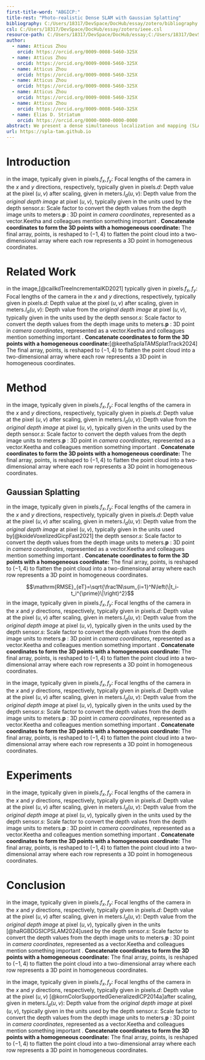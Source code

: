 ```yaml
---
first-title-word: "ABGICP:"
title-rest: "Photo-realistic Dense SLAM with Gaussian Splatting"
bibliography: C:/Users/18317/DevSpace/DocHub/essay/zotero/bibliography.bib
csl: C:/Users/18317/DevSpace/DocHub/essay/zotero/ieee.csl
resource-path: C:/Users/18317/DevSpace/DocHub/essay;C:/Users/18317/DevSpace/DocHub/assets;C:\Users\18317\DevSpace\DocHub\essay\template\arxiv
author:
  - name: Atticus Zhou
    orcid: https://orcid.org/0009-0008-5460-325X
  - name: Atticus Zhou
    orcid: https://orcid.org/0009-0008-5460-325X
  - name: Atticus Zhou
    orcid: https://orcid.org/0009-0008-5460-325X
  - name: Atticus Zhou
    orcid: https://orcid.org/0009-0008-5460-325X
  - name: Atticus Zhou
    orcid: https://orcid.org/0009-0008-5460-325X
  - name: Atticus Zhou
    orcid: https://orcid.org/0009-0008-5460-325X
  - name: Elias D. Striatum
    orcid: https://orcid.org/0000-0000-0000-0000
abstract: We present a dense simultaneous localization and mapping (SLAM) method that uses 3D Gaussians as a scene representation. Our approach enables interactive-time reconstruction and photo-realistic rendering from real-world single-camera RGBD videos. To this end, we propose a novel effective strategy for seeding new Gaussians for newly explored areas and their effective online optimization that is independent of the scene size and thus scalable to larger scenes. This is achieved by organizing the scene into sub-maps which are independently optimized and do not need to be kept in memory. We further accomplish frame-tomodel camera tracking by minimizing photometric and geometric losses between the input and rendered frames. The Gaussian representation allows for high-quality photo-realistic real-time rendering of real-world scenes. Evaluation on synthetic and real-world datasets demonstrates competitive or superior performance in mapping, tracking, and rendering compared to existing neural dense SLAM methods.
url: https://spla-tam.github.io
---
```

# Introduction

 in the image, typically given in pixels.$f_x, f_y$: Focal lengths of the camera in the $x$ and $y$ directions, respectively, typically given in pixels.$d$: Depth value at the pixel $(u, v)$ after scaling, given in meters.$I_d(u, v)$: Depth value from the *original depth image* at pixel $(u, v)$, typically given in the units used by the depth sensor.$s$: Scale factor to convert the depth values from the depth image units to meters.$\mathbf{p}$ : 3D point in *camera coordinates*, represented as a vector.Keetha and colleagues mention something important .
**Concatenate coordinates to form the 3D points with a homogeneous coordinate:**
The final array, points, is reshaped to $(-1, 4)$ to flatten the point cloud into a two-dimensional array where each row represents a 3D point in homogeneous coordinates.

# Related Work

 in the image,[@caiIkdTreeIncrementalKD2021] typically given in pixels.$f_x, f_y$: Focal lengths of the camera in the $x$ and $y$ directions, respectively, typically given in pixels.$d$: Depth value at the pixel $(u, v)$ after scaling, given in meters.$I_d(u, v)$: Depth value from the *original depth image* at pixel $(u, v)$, typically given in the units used by the depth sensor.$s$: Scale factor to convert the depth values from the depth image units to meters.$\mathbf{p}$ : 3D point in *camera coordinates*, represented as a vector.Keetha and colleagues mention something important .
**Concatenate coordinates to form the 3D points with a homogeneous coordinate:**[@keethaSplaTAMSplatTrack2024]
The final array, points, is reshaped to $(-1, 4)$ to flatten the point cloud into a two-dimensional array where each row represents a 3D point in homogeneous coordinates.

# Method

 in the image, typically given in pixels.$f_x, f_y$: Focal lengths of the camera in the $x$ and $y$ directions, respectively, typically given in pixels.$d$: Depth value at the pixel $(u, v)$ after scaling, given in meters.$I_d(u, v)$: Depth value from the *original depth image* at pixel $(u, v)$, typically given in the units used by the depth sensor.$s$: Scale factor to convert the depth values from the depth image units to meters.$\mathbf{p}$ : 3D point in *camera coordinates*, represented as a vector.Keetha and colleagues mention something important .
**Concatenate coordinates to form the 3D points with a homogeneous coordinate:**
The final array, points, is reshaped to $(-1, 4)$ to flatten the point cloud into a two-dimensional array where each row represents a 3D point in homogeneous coordinates.

## Gaussian Splatting


 in the image, typically given in pixels.$f_x, f_y$: Focal lengths of the camera in the $x$ and $y$ directions, respectively, typically given in pixels.$d$: Depth value at the pixel $(u, v)$ after scaling, given in meters.$I_d(u, v)$: Depth value from the *original depth image* at pixel $(u, v)$, typically given in the units used by[@koideVoxelizedGicpFast2021] the depth sensor.$s$: Scale factor to convert the depth values from the depth image units to meters.$\mathbf{p}$ : 3D point in *camera coordinates*, represented as a vector.Keetha and colleagues mention something important .
**Concatenate coordinates to form the 3D points with a homogeneous coordinate:**
The final array, points, is reshaped to $(-1, 4)$ to flatten the point cloud into a two-dimensional array where each row represents a 3D point in homogeneous coordinates.

$$\mathrm{RMSE}_{eT}=\sqrt{\frac1N\sum_{i=1}^N\left(\|t_i-t_i^{\prime}\|\right)^2}$$
 in the image, typically given in pixels.$f_x, f_y$: Focal lengths of the camera in the $x$ and $y$ directions, respectively, typically given in pixels.$d$: Depth value at the pixel $(u, v)$ after scaling, given in meters.$I_d(u, v)$: Depth value from the *original depth image* at pixel $(u, v)$, typically given in the units used by the depth sensor.$s$: Scale factor to convert the depth values from the depth image units to meters.$\mathbf{p}$ : 3D point in *camera coordinates*, represented as a vector.Keetha and colleagues mention something important .
**Concatenate coordinates to form the 3D points with a homogeneous coordinate:**
The final array, points, is reshaped to $(-1, 4)$ to flatten the point cloud into a two-dimensional array where each row represents a 3D point in homogeneous coordinates.


 in the image, typically given in pixels.$f_x, f_y$: Focal lengths of the camera in the $x$ and $y$ directions, respectively, typically given in pixels.$d$: Depth value at the pixel $(u, v)$ after scaling, given in meters.$I_d(u, v)$: Depth value from the *original depth image* at pixel $(u, v)$, typically given in the units used by the depth sensor.$s$: Scale factor to convert the depth values from the depth image units to meters.$\mathbf{p}$ : 3D point in *camera coordinates*, represented as a vector.Keetha and colleagues mention something important .
**Concatenate coordinates to form the 3D points with a homogeneous coordinate:**
The final array, points, is reshaped to $(-1, 4)$ to flatten the point cloud into a two-dimensional array where each row represents a 3D point in homogeneous coordinates.


# Experiments


 in the image, typically given in pixels.$f_x, f_y$: Focal lengths of the camera in the $x$ and $y$ directions, respectively, typically given in pixels.$d$: Depth value at the pixel $(u, v)$ after scaling, given in meters.$I_d(u, v)$: Depth value from the *original depth image* at pixel $(u, v)$, typically given in the units used by the depth sensor.$s$: Scale factor to convert the depth values from the depth image units to meters.$\mathbf{p}$ : 3D point in *camera coordinates*, represented as a vector.Keetha and colleagues mention something important .
**Concatenate coordinates to form the 3D points with a homogeneous coordinate:**
The final array, points, is reshaped to $(-1, 4)$ to flatten the point cloud into a two-dimensional array where each row represents a 3D point in homogeneous coordinates.

# Conclusion

 in the image, typically given in pixels.$f_x, f_y$: Focal lengths of the camera in the $x$ and $y$ directions, respectively, typically given in pixels.$d$: Depth value at the pixel $(u, v)$ after scaling, given in meters.$I_d(u, v)$: Depth value from the *original depth image* at pixel $(u, v)$, typically given in the units [@haRGBDGSICPSLAM2024]used by the depth sensor.$s$: Scale factor to convert the depth values from the depth image units to meters.$\mathbf{p}$ : 3D point in *camera coordinates*, represented as a vector.Keetha and colleagues mention something important .
**Concatenate coordinates to form the 3D points with a homogeneous coordinate:**
The final array, points, is reshaped to $(-1, 4)$ to flatten the point cloud into a two-dimensional array where each row represents a 3D point in homogeneous coordinates.

 in the image, typically given in pixels.$f_x, f_y$: Focal lengths of the camera in the $x$ and $y$ directions, respectively, typically given in pixels.$d$: Depth value at the pixel $(u, v)$ [@kornColorSupportedGeneralizedICP2014a]after scaling, given in meters.$I_d(u, v)$: Depth value from the *original depth image* at pixel $(u, v)$, typically given in the units used by the depth sensor.$s$: Scale factor to convert the depth values from the depth image units to meters.$\mathbf{p}$ : 3D point in *camera coordinates*, represented as a vector.Keetha and colleagues mention something important .
**Concatenate coordinates to form the 3D points with a homogeneous coordinate:**
The final array, points, is reshaped to $(-1, 4)$ to flatten the point cloud into a two-dimensional array where each row represents a 3D point in homogeneous coordinates.